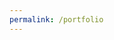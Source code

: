 ```yaml
---
permalink: /portfolio
---
```

<html>
<head>
    <style>
        .darkmode {
            background: #252525;
            color: #ffffff;
        }

        .lightmode {
            background: #ffffff;
            color: #000000;
        }
    </style>
    <link id="theme-style" rel="stylesheet" type="text/css" href="assets/css/style.css">
</head>
<body class="lightmode">
    <table id="stockTable">
        <thead>
            <tr>
                <th>Symbol</th>
                <th>Total Quantity</th>
                <th>Value</th>
            </tr>
        </thead>
        <tbody>
            <!-- Table content will be dynamically populated using JavaScript -->
        </tbody>
    </table>
    <script>
        var darkMode = false;
        window.onload = function () {
            var themeStyle = document.getElementById('theme-style');
            var body = document.body;
            var storedTheme = localStorage.getItem('theme');
            if (storedTheme === 'dark') {
                themeStyle.href = "assets/css/dark.css";
                body.classList.remove('lightmode');
                body.classList.add('darkmode');
            } else {
                themeStyle.href = "assets/css/style.css";
                body.classList.remove('darkmode');
                body.classList.add('lightmode');
            }
        }

        document.addEventListener("DOMContentLoaded", function () {
            function fetchData() {
                var url = 'http://localhost:8086/api/stocks/portfolio';
                const uid = localStorage.getItem("uid");
                var data = {
                    uid: uid
                };
                var json = JSON.stringify(data);
                const authOptions = {
                    method: 'POST',
                    headers: { 'Content-Type': 'application/json' },
                    body: json,
                    credentials: 'include'
                };

                fetch(url, authOptions)
                    .then(response => response.json())
                    .then(data => {
                        updateTable(data.portfolio); // Corrected here
                    })
                    .catch(error => console.error('Error fetching data:', error));
            }

            // Function to update the table with data
            function updateTable(data) {
                const tableBody = document.querySelector('#stockTable tbody');
                tableBody.innerHTML = ''; // Clear existing rows
                data.forEach(portfolio_data => {
                    const row = document.createElement('tr');
                    row.innerHTML = `
                        <td>${portfolio_data.SYMBOL}</td>
                        <td>${portfolio_data.TOTAL_QNTY}</td>
                        <td>${portfolio_data.VALUE}</td>
                    `;
                    tableBody.appendChild(row);
                });
            }

            // Call fetchData when the page loads
            fetchData();
        });
    </script>
</body>
</html>
